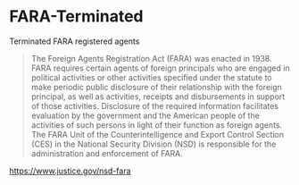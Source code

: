 # FARA-Terminated
 
Terminated FARA registered agents

> The Foreign Agents Registration Act (FARA) was enacted in 1938. FARA requires certain agents of foreign principals who are engaged in political activities or other activities specified under the statute to make periodic public disclosure of their relationship with the foreign principal, as well as activities, receipts and disbursements in support of those activities.  Disclosure of the required information facilitates evaluation by the government and the American people of the activities of such persons in light of their function as foreign agents. The FARA Unit of the Counterintelligence and Export Control Section (CES) in the National Security Division (NSD) is responsible for the administration and enforcement of FARA.

https://www.justice.gov/nsd-fara

